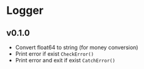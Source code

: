 # Logger

## v0.1.0

- Convert float64 to string (for money conversion)
- Print error if exist `CheckError()`
- Print error and exit if exist `CatchError()`
